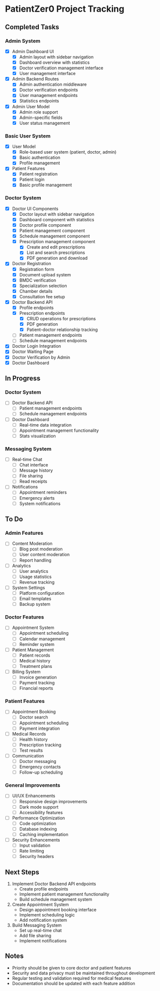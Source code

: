 # PatientZer0 Project Tracking

## Completed Tasks

### Admin System

- [x] Admin Dashboard UI
  - [x] Admin layout with sidebar navigation
  - [x] Dashboard overview with statistics
  - [x] Doctor verification management interface
  - [x] User management interface
- [x] Admin Backend Routes
  - [x] Admin authentication middleware
  - [x] Doctor verification endpoints
  - [x] User management endpoints
  - [x] Statistics endpoints
- [x] Admin User Model
  - [x] Admin role support
  - [x] Admin-specific fields
  - [x] User status management

### Basic User System

- [x] User Model
  - [x] Role-based user system (patient, doctor, admin)
  - [x] Basic authentication
  - [x] Profile management
- [x] Patient Features
  - [x] Patient registration
  - [x] Patient login
  - [x] Basic profile management

### Doctor System

- [x] Doctor UI Components
  - [x] Doctor layout with sidebar navigation
  - [x] Dashboard component with statistics
  - [x] Doctor profile component
  - [x] Patient management component
  - [x] Schedule management component
  - [x] Prescription management component
    - [x] Create and edit prescriptions
    - [x] List and search prescriptions
    - [x] PDF generation and download
- [x] Doctor Registration
  - [x] Registration form
  - [x] Document upload system
  - [x] BMDC verification
  - [x] Specialization selection
  - [x] Chamber details
  - [x] Consultation fee setup
- [x] Doctor Backend API
  - [x] Profile endpoints
  - [x] Prescription endpoints
    - [x] CRUD operations for prescriptions
    - [x] PDF generation
    - [x] Patient-doctor relationship tracking
  - [ ] Patient management endpoints
  - [ ] Schedule management endpoints
- [x] Doctor Login Integration
- [x] Doctor Waiting Page
- [x] Doctor Verification by Admin
- [x] Doctor Dashboard

## In Progress

### Doctor System

- [ ] Doctor Backend API
  - [ ] Patient management endpoints
  - [ ] Schedule management endpoints
- [ ] Doctor Dashboard
  - [ ] Real-time data integration
  - [ ] Appointment management functionality
  - [ ] Stats visualization

### Messaging System

- [ ] Real-time Chat
  - [ ] Chat interface
  - [ ] Message history
  - [ ] File sharing
  - [ ] Read receipts
- [ ] Notifications
  - [ ] Appointment reminders
  - [ ] Emergency alerts
  - [ ] System notifications

## To Do

### Admin Features

- [ ] Content Moderation
  - [ ] Blog post moderation
  - [ ] User content moderation
  - [ ] Report handling
- [ ] Analytics
  - [ ] User analytics
  - [ ] Usage statistics
  - [ ] Revenue tracking
- [ ] System Settings
  - [ ] Platform configuration
  - [ ] Email templates
  - [ ] Backup system

### Doctor Features

- [ ] Appointment System
  - [ ] Appointment scheduling
  - [ ] Calendar management
  - [ ] Reminder system
- [ ] Patient Management
  - [ ] Patient records
  - [ ] Medical history
  - [ ] Treatment plans
- [ ] Billing System
  - [ ] Invoice generation
  - [ ] Payment tracking
  - [ ] Financial reports

### Patient Features

- [ ] Appointment Booking
  - [ ] Doctor search
  - [ ] Appointment scheduling
  - [ ] Payment integration
- [ ] Medical Records
  - [ ] Health history
  - [ ] Prescription tracking
  - [ ] Test results
- [ ] Communication
  - [ ] Doctor messaging
  - [ ] Emergency contacts
  - [ ] Follow-up scheduling

### General Improvements

- [ ] UI/UX Enhancements
  - [ ] Responsive design improvements
  - [ ] Dark mode support
  - [ ] Accessibility features
- [ ] Performance Optimization
  - [ ] Code optimization
  - [ ] Database indexing
  - [ ] Caching implementation
- [ ] Security Enhancements
  - [ ] Input validation
  - [ ] Rate limiting
  - [ ] Security headers

## Next Steps

1. Implement Doctor Backend API endpoints
   - Create profile endpoints
   - Implement patient management functionality
   - Build schedule management system
2. Create Appointment System
   - Design appointment booking interface
   - Implement scheduling logic
   - Add notification system
3. Build Messaging System
   - Set up real-time chat
   - Add file sharing
   - Implement notifications

## Notes

- Priority should be given to core doctor and patient features
- Security and data privacy must be maintained throughout development
- Regular testing and validation required for medical features
- Documentation should be updated with each feature addition
